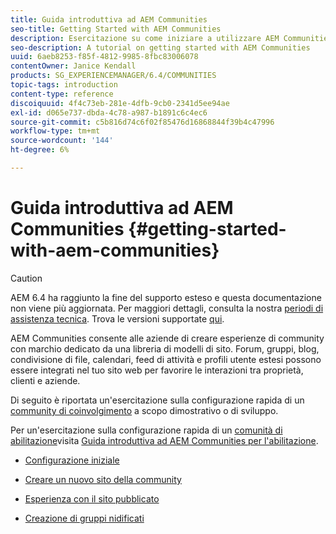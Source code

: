 ```yaml
---
title: Guida introduttiva ad AEM Communities
seo-title: Getting Started with AEM Communities
description: Esercitazione su come iniziare a utilizzare AEM Communities
seo-description: A tutorial on getting started with AEM Communities
uuid: 6aeb8253-f85f-4812-9985-8fbc83006078
contentOwner: Janice Kendall
products: SG_EXPERIENCEMANAGER/6.4/COMMUNITIES
topic-tags: introduction
content-type: reference
discoiquuid: 4f4c73eb-281e-4dfb-9cb0-2341d5ee94ae
exl-id: d065e737-dbda-4c78-a987-b1891c6c4ec6
source-git-commit: c5b816d74c6f02f85476d16868844f39b4c47996
workflow-type: tm+mt
source-wordcount: '144'
ht-degree: 6%

---
```


# Guida introduttiva ad AEM Communities {#getting-started-with-aem-communities}

>[!CAUTION]
>
>AEM 6.4 ha raggiunto la fine del supporto esteso e questa documentazione non viene più aggiornata. Per maggiori dettagli, consulta la nostra [periodi di assistenza tecnica](https://helpx.adobe.com/it/support/programs/eol-matrix.html). Trova le versioni supportate [qui](https://experienceleague.adobe.com/docs/).

AEM Communities consente alle aziende di creare esperienze di community con marchio dedicato da una libreria di modelli di sito. Forum, gruppi, blog, condivisione di file, calendari, feed di attività e profili utente estesi possono essere integrati nel tuo sito web per favorire le interazioni tra proprietà, clienti e aziende.

Di seguito è riportata un&#39;esercitazione sulla configurazione rapida di un [community di coinvolgimento](overview.md#engagement-community) a scopo dimostrativo o di sviluppo.

Per un&#39;esercitazione sulla configurazione rapida di un [comunità di abilitazione](overview.md#enablement-community)visita [Guida introduttiva ad AEM Communities per l&#39;abilitazione](getting-started-enablement.md).

* [Configurazione iniziale](setup.md)

* [Creare un nuovo sito della community](create-site.md)

* [Esperienza con il sito pubblicato](published-site.md)

* [Creazione di gruppi nidificati](nested-groups.md)
